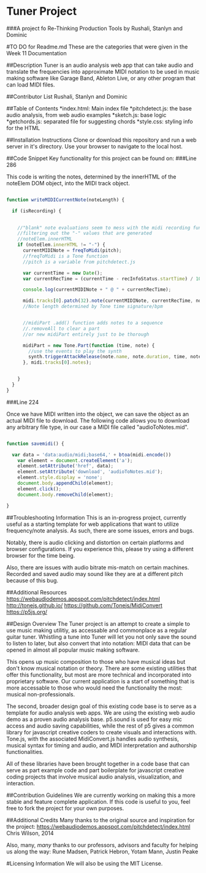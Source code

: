 # Tuner Project

###A project fo Re-Thinking Production Tools by Rushali, Stanlyn and Dominic

#TO DO for Readme.md
These are the categories that were given in the Week 11 Documentation

##Description
Tuner is an audio analysis web app that can take audio and translate the frequencies into approximate MIDI notation to be used in music making software like Garage Band, Ableton Live, or any other program that can load MIDI files.

##Contributor List
Rushali, Stanlyn and Dominic

##Table of Contents
*index.html: Main index file
*pitchdetect.js: the base audio analysis, from web audio examples
*sketch.js: base logic
*getchords.js: separated file for suggesting chords
*style.css: styling info for the HTML

##Installation Instructions
Clone or download this repository and run a web server in it's directory. Use your browser to navigate to the local host.

##Code Snippet
Key functionality for this project can be found on:
###Line 286

This code is writing the notes, determined by the innerHTML of the noteElem DOM object, into the MIDI track object.

```javascript

function writeMIDICurrentNote(noteLength) {

  if (isRecording) {
    

    //"blank" note evaluations seem to mess with the midi recording functionality
    //filtering out the "-" values that are generated
    //noteElem.innerHTML
    if (noteElem.innerHTML != "-") {
      currentMIDINote = freqToMidi(pitch);
      //freqToMidi is a Tone function
      //pitch is a variable from pitchdetect.js

      var currentTime = new Date();
      var currentRecTime = (currentTime - recInfoStatus.startTime) / 1000;

      console.log(currentMIDINote + " @ " + currentRecTime);

      midi.tracks[0].patch(32).note(currentMIDINote, currentRecTime, noteLength);
      //Note length determined by Tone time signature/bpm


      //midiPart .add() function adds notes to a sequence
      //.removeAll to clear a part
      //or new midiPart entirely just to be thorough

      midiPart = new Tone.Part(function (time, note) {
        //use the events to play the synth
        synth.triggerAttackRelease(note.name, note.duration, time, note.velocity)
      }, midi.tracks[0].notes);


    }
  }
}

```

###Line 224

Once we have MIDI written into the object, we can save the object as an actual MIDI file to download. The following code allows you to download any arbitrary file type, in our case a MIDI file called "audioToNotes.mid".

```javascript

function savemidi() {

  var data = 'data:audio/midi;base64,' + btoa(midi.encode())
    var element = document.createElement('a');
    element.setAttribute('href', data);
    element.setAttribute('download', 'audioToNotes.mid');
    element.style.display = 'none';
    document.body.appendChild(element);
    element.click();
    document.body.removeChild(element);

}

```

##Troubleshooting Information
This is an in-progress project, currently useful as a starting template for web applications that want to utilize frequency/note analysis. As such, there are some issues, errors and bugs.

Notably, there is audio clicking and distortion on certain platforms and browser configurations. If you experience this, please try using a different browser for the time being.

Also, there are issues with audio bitrate mis-match on certain machines. Recorded and saved audio may sound like they are at a different pitch because of this bug.

##Additional Resources
https://webaudiodemos.appspot.com/pitchdetect/index.html
http://tonejs.github.io/
https://github.com/Tonejs/MidiConvert
https://p5js.org/


##Design Overview
The Tuner project is an attempt to create a simple to use music making utilitiy, as accessable and commonplace as a regular guitar tuner. Whistling a tune into Tuner will let you not only save the sound to listen to later, but also convert that into notation: MIDI data that can be opened in almost all popular music making software.

This opens up music composition to those who have musical ideas but don't know musical notation or theory. There are some existing utilities that offer this functionality, but most are more technical and incorporated into proprietary software. Our current application is a start of something that is more accessable to those who would need the functionality the most: musical non-professionals.

The second, broader design goal of this existing code base is to serve as a template for audio analysis web apps. We are using the existing web audio demo as a proven audio analysis base. p5.sound is used for easy mic access and audio saving capabilities, while the rest of p5 gives a common library for javascript creative coders to create visuals and interactions with. Tone.js, with the associated MidiConvert.js handles audio synthesis, musical syntax for timing and audio, and MIDI interpretation and authorship functionalities.

All of these libraries have been brought together in a code base that can serve as part example code and part boilerplate for javascript creative coding projects that involve musical audio analysis, visualization, and interaction.

##Contribution Guidelines
We are currently working on making this a more stable and feature complete application. If this code is useful to you, feel free to fork the project for your own purposes.

##Additional Credits
Many thanks to the original source and inspiration for the project:
https://webaudiodemos.appspot.com/pitchdetect/index.html
Chris Wilson, 2014

Also, many, *many* thanks to our professors, advisors and faculty for helping us along the way: Rune Madsen, Patrick Hebron, Yotam Mann, Justin Peake


#Licensing Information
We will also be using the MIT License.
